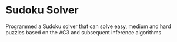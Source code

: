 # Sudoku Solver
Programmed a Sudoku solver that can solve easy, medium and hard puzzles based on the AC3 and subsequent inference algorithms
